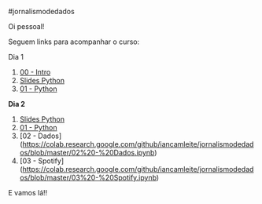 #jornalismodedados

Oi pessoal! 

Seguem links para acompanhar o curso:

Dia 1
1) [00 - Intro](https://colab.research.google.com/github/iancamleite/jornalismodedados/blob/master/00%20-%20Intro.ipynb)
2) [Slides Python](https://github.com/iancamleite/jornalismodedados/blob/master/Escola%20de%20Dados%20-%20Programacao%20para%20Jornalistas.pdf)
3) [01 - Python](https://colab.research.google.com/github/iancamleite/jornalismodedados/blob/master/01%20-%20Python.ipynb)

**Dia 2**
1) [Slides Python](https://github.com/iancamleite/jornalismodedados/blob/master/Escola%20de%20Dados%20-%20Programacao%20para%20Jornalistas.pdf)
2) [01 - Python](https://colab.research.google.com/github/iancamleite/jornalismodedados/blob/master/01%20-%20Python.ipynb)
3) [02 - Dados] (https://colab.research.google.com/github/iancamleite/jornalismodedados/blob/master/02%20-%20Dados.ipynb)
4) [03 - Spotify] (https://colab.research.google.com/github/iancamleite/jornalismodedados/blob/master/03%20-%20Spotify.ipynb)

E vamos lá!!
